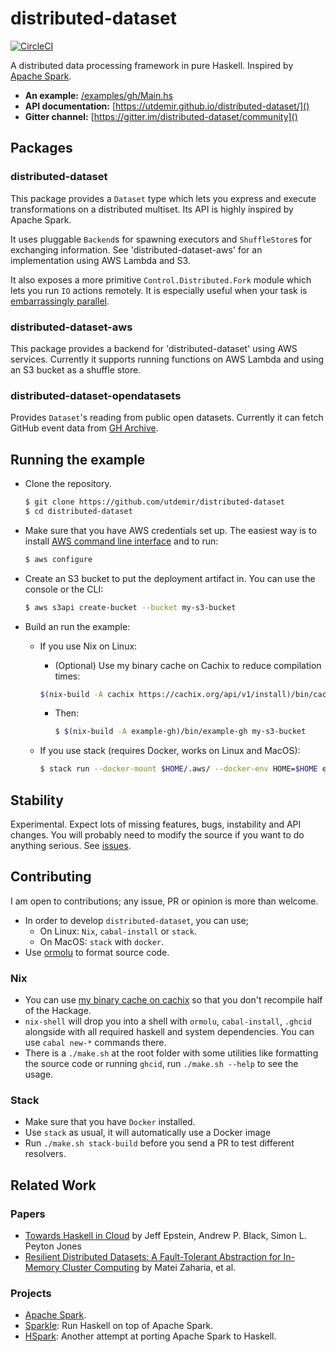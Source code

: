 # distributed-dataset

[![CircleCI](https://circleci.com/gh/utdemir/distributed-dataset/tree/master.svg?style=svg)](https://circleci.com/gh/utdemir/distributed-dataset/tree/master)

A distributed data processing framework in pure Haskell. Inspired by [Apache Spark](https://spark.apache.org/).

* **An example:** [/examples/gh/Main.hs]()
* **API documentation:** [https://utdemir.github.io/distributed-dataset/]()
* **Gitter channel:** [https://gitter.im/distributed-dataset/community]()

## Packages

### distributed-dataset

This package provides a `Dataset` type which lets you express and execute
transformations on a distributed multiset. Its API is highly inspired
by Apache Spark.

It uses pluggable `Backend`s for spawning executors and `ShuffleStore`s
for exchanging information. See 'distributed-dataset-aws' for an
implementation using AWS Lambda and S3.

It also exposes a more primitive `Control.Distributed.Fork`
module which lets you run `IO` actions remotely. It
is especially useful when your task is [embarrassingly
parallel](https://en.wikipedia.org/wiki/Embarrassingly_parallel).

### distributed-dataset-aws

This package provides a backend for 'distributed-dataset' using AWS
services. Currently it supports running functions on AWS Lambda and
using an S3 bucket as a shuffle store.

### distributed-dataset-opendatasets

Provides `Dataset`'s reading from public open datasets. Currently it can fetch GitHub event data from [GH Archive](https://www.gharchive.org).

## Running the example

* Clone the repository.

  ```sh
  $ git clone https://github.com/utdemir/distributed-dataset
  $ cd distributed-dataset
  ```

* Make sure that you have AWS credentials set up. The easiest way is
  to install [AWS command line interface](https://aws.amazon.com/cli/)
  and to run:

  ```sh
  $ aws configure
  ```

* Create an S3 bucket to put the deployment artifact in. You can use
  the console or the CLI:

  ```sh
  $ aws s3api create-bucket --bucket my-s3-bucket
  ```

* Build an run the example:

  * If you use Nix on Linux:

    * (Optional) Use my binary cache on Cachix to reduce compilation times:

    ```sh
    $(nix-build -A cachix https://cachix.org/api/v1/install)/bin/cachix use utdemir
    ```

    * Then:

      ```sh
      $ $(nix-build -A example-gh)/bin/example-gh my-s3-bucket
      ```

  * If you use stack (requires Docker, works on Linux and MacOS):

      ```sh
      $ stack run --docker-mount $HOME/.aws/ --docker-env HOME=$HOME example-gh my-s3-bucket
      ```

## Stability

Experimental. Expect lots of missing features, bugs,
instability and API changes. You will probably need to
modify the source if you want to do anything serious. See
[issues](https://github.com/utdemir/distributed-dataset/issues).

## Contributing

I am open to contributions; any issue, PR or opinion is more than welcome.

* In order to develop `distributed-dataset`, you can use;
  * On Linux: `Nix`, `cabal-install` or `stack`.
  * On MacOS: `stack` with `docker`.
* Use [ormolu](https://github.com/tweag/ormolu) to format source code.

### Nix

* You can use [my binary cache on cachix](https://utdemir.cachix.org/)
  so that you don't recompile half of the Hackage.
* `nix-shell` will drop you into a shell with `ormolu`, `cabal-install`,
  `.ghcid` alongside with all required haskell and system dependencies.
  You can use `cabal new-*` commands there.
* There is a `./make.sh` at the root folder with some utilities like
  formatting the source code or running `ghcid`, run `./make.sh --help`
  to see the usage.

### Stack

* Make sure that you have `Docker` installed.
* Use `stack` as usual, it will automatically use a Docker image
* Run `./make.sh stack-build` before you send a PR to test different resolvers.

## Related Work

### Papers

* [Towards Haskell in Cloud](https://www.microsoft.com/en-us/research/publication/towards-haskell-cloud/) by Jeff Epstein, Andrew P. Black, Simon L. Peyton Jones
* [Resilient Distributed Datasets: A Fault-Tolerant Abstraction for In-Memory Cluster Computing](https://cs.stanford.edu/~matei/papers/2012/nsdi_spark.pdf) by Matei Zaharia, et al.

### Projects

* [Apache Spark](https://spark.apache.org/).
* [Sparkle](https://github.com/tweag/sparkle): Run Haskell on top of Apache Spark.
* [HSpark](https://github.com/yogeshsajanikar/hspark): Another attempt at porting Apache Spark to Haskell.

